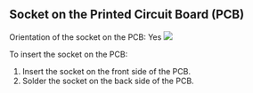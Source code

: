 ## Socket on the Printed Circuit Board (PCB)

Orientation of the socket on the PCB: Yes
![](https://github.com/tinusaur/guides/blob/master/docs/images/Socket.jpg)

To insert the socket on the PCB:
<!-- content-add: this is the very first component to solder, should place board correctly explain how -->
1. Insert the socket on the front side of the PCB.
2. Solder the socket on the back side of the PCB.

